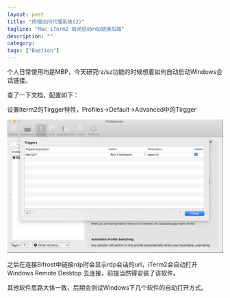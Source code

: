```yaml
---
layout: post
title: "终端访问代理系统(2)"
tagline: "Mac iTerm2 自动启动rdp链接后端"
description: ""
category: 
tags: ["Bastion"]
---
```


个人日常使用均是MBP，今天研究rz/sz功能的时候想着如何自动启动Windows会话链接。

查了一下文档，配置如下：

设置Iterm2的Tirgger特性，Profiles->Default->Advanced中的Tirgger 

![iTerm2](/assets/imgs/bifrost/iterm2.png)

之后在连接Bifrost中链接rdp时会显示rdp会话的url，iTerm2会自动打开Windows Remote Desktop 去连接，前提当然得安装了该软件。

其他软件思路大体一致，后期会测试Windows下几个软件的自动打开方式。

